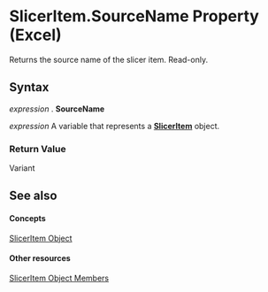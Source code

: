 
# SlicerItem.SourceName Property (Excel)

Returns the source name of the slicer item. Read-only.


## Syntax

 _expression_ . **SourceName**

 _expression_ A variable that represents a **[SlicerItem](cb93cd82-fc3a-f6b7-ae64-db6312db649d.md)** object.


### Return Value

Variant


## See also


#### Concepts


[SlicerItem Object](cb93cd82-fc3a-f6b7-ae64-db6312db649d.md)
#### Other resources


[SlicerItem Object Members](d42e8409-41e9-f632-3b46-fc40160eb66f.md)
